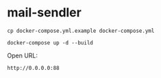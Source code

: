 # mail-sendler

```
cp docker-compose.yml.example docker-compose.yml
```

```
docker-compose up -d --build
```

Open URL: 
```
http://0.0.0.0:88
```